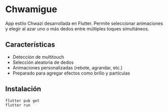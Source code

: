 # Chwamigue

App estilo Chwazi desarrollada en Flutter. Permite seleccionar animaciones y elegir al azar uno o más dedos entre múltiples toques simultáneos.

## Características

- Detección de multitouch
- Selección aleatoria de dedos
- Animaciones personalizadas (rebote, agrandar, etc.)
- Preparado para agregar efectos como brillo y partículas

## Instalación

```bash
flutter pub get
flutter run

